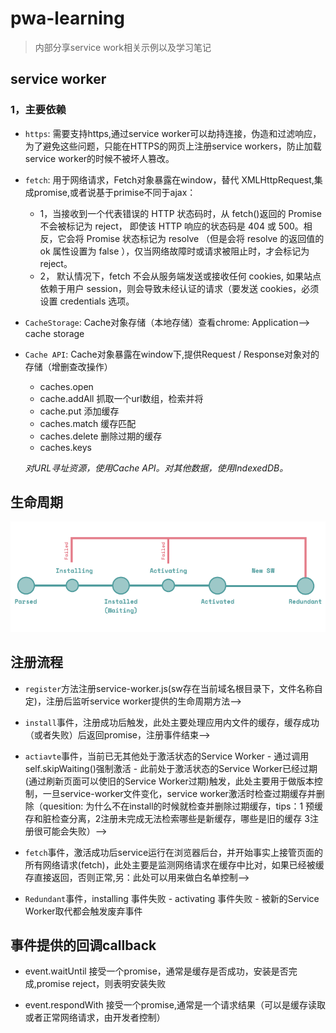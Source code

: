 # pwa-learning

> 内部分享service work相关示例以及学习笔记

## service worker

### 1，主要依赖
* `https`: 需要支持https,通过service worker可以劫持连接，伪造和过滤响应，为了避免这些问题，只能在HTTPS的网页上注册service workers，防止加载service worker的时候不被坏人篡改。
* `fetch`: 用于网络请求，Fetch对象暴露在window，替代 XMLHttpRequest,集成promise,或者说基于primise不同于ajax：
  * 1，当接收到一个代表错误的 HTTP 状态码时，从 fetch()返回的 Promise 不会被标记为 reject， 即使该 HTTP 响应的状态码是 404 或 500。相反，它会将 Promise 状态标记为 resolve （但是会将 resolve 的返回值的 ok 属性设置为 false ），仅当网络故障时或请求被阻止时，才会标记为 reject。
  * 2， 默认情况下，fetch 不会从服务端发送或接收任何 cookies, 如果站点依赖于用户 session，则会导致未经认证的请求（要发送 cookies，必须设置 credentials 选项。
* `CacheStorage`: Cache对象存储（本地存储）查看chrome: Application—> cache storage
* `Cache API`: Cache对象暴露在window下,提供Request / Response对象对的存储（增删查改操作）
    * caches.open
    * cache.addAll 抓取一个url数组，检索并将
    * cache.put 添加缓存
    * caches.match 缓存匹配
    * caches.delete 删除过期的缓存
    * caches.keys 

    _对URL寻址资源，使用Cache API。对其他数据，使用IndexedDB。_

## 生命周期
![avatar](/static/sw-life-cycle.png)

## 注册流程

* `register`方法注册service-worker.js(sw存在当前域名根目录下，文件名称自定)，注册后监听service worker提供的生命周期方法—> 

* `install`事件，注册成功后触发，此处主要处理应用内文件的缓存，缓存成功（或者失败）后返回promise，注册事件结束—> 

* `actiavte`事件，当前已无其他处于激活状态的Service Worker - 通过调用self.skipWaiting()强制激活 - 此前处于激活状态的Service Worker已经过期(通过刷新页面可以使旧的Service Worker过期)触发，此处主要用于做版本控制，一旦service-worker文件变化，service worker激活时检查过期缓存并删除（quesition: 为什么不在install的时候就检查并删除过期缓存，tips：1 预缓存和脏检查分离，2注册未完成无法检索哪些是新缓存，哪些是旧的缓存 3注册很可能会失败）—> 

* `fetch`事件，激活成功后service运行在浏览器后台，并开始事实上接管页面的所有网络请求(fetch)，此处主要是监测网络请求在缓存中比对，如果已经被缓存直接返回，否则正常,另：此处可以用来做白名单控制—>

* `Redundant`事件，installing 事件失败 - activating 事件失败 - 被新的Service Worker取代都会触发废弃事件

## 事件提供的回调callback
 
 * event.waitUntil 接受一个promise，通常是缓存是否成功，安装是否完成,promise reject，则表明安装失败

* event.respondWith
接受一个promise,通常是一个请求结果（可以是缓存读取或者正常网络请求，由开发者控制）